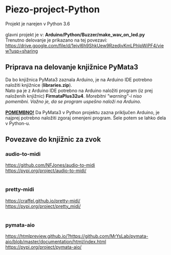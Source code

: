 # Piezo-project-Python
Projekt je narejen v Python 3.6 <br>
<br>
glavni projekt je v: <b>Arduino/Python/Buzzer/make_wav_on_led.py</b> <br>
Trenutno delovanje je prikazano na tej povezavi: https://drive.google.com/file/d/1ejvl6h9ShkUew9RzedjvKmLPhlpWiPF4/view?usp=sharing
<br>
## Priprava na delovanje knjižnice PyMata3
Da bo knjižnica PyMata3 zaznala Arduino, je na Arduino IDE potrebno naložiti knjižnice (<b>libraries.zip</b>). <br>
Nato pa je z Arduino IDE potrebno na Arduino naložiti program (iz prej naloženih knjižnic) <b>FirmataPlus32u4</b>. <i>Morebitni "warning"-i niso pomembni. Važno je, da se program uspešno naloži na Arduino.</i>
<br>
<br>
<b><u>POMEMBNO!</u></b> Da PyMata3 v Python projektu zazna priključen Arduino, je najprej potrebno naložiti zgoraj omenjeni program. Šele potem se lahko dela v Python-u.
<br>
## Povezave do knjižnic za zvok
### audio-to-midi
https://github.com/NFJones/audio-to-midi <br>
https://pypi.org/project/audio-to-midi/ <br>
<br>
### pretty-midi
https://craffel.github.io/pretty-midi/ <br>
https://pypi.org/project/pretty_midi/ <br>
<br>
### pymata-aio
https://htmlpreview.github.io/?https://github.com/MrYsLab/pymata-aio/blob/master/documentation/html/index.html <br>
https://pypi.org/project/pymata-aio/
